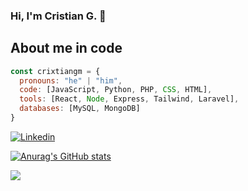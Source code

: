 ### Hi, I'm Cristian G. 👋

## About me in code

```js
const crixtiangm = {
  pronouns: "he" | "him",
  code: [JavaScript, Python, PHP, CSS, HTML],
  tools: [React, Node, Express, Tailwind, Laravel],
  databases: [MySQL, MongoDB]
}
```
[![Linkedin](https://img.shields.io/badge/-crixtiangm-blue?style=flat&logo=Linkedin&logoColor=white)](https://www.linkedin.com/in/cristiangomezdeveloper-2a7644230/)

[![Anurag's GitHub stats](https://github-readme-stats.vercel.app/api?username=crixtiangm)](https://github.com/anuraghazra/github-readme-stats)

![](https://komarev.com/ghpvc/?username=crixtiangm&style=flat)

<!--
**crixtiangm/crixtiangm** is a ✨ _special_ ✨ repository because its `README.md` (this file) appears on your GitHub profile.

Here are some ideas to get you started:

- 🔭 I’m currently working on ...
- 🌱 I’m currently learning ...
- 👯 I’m looking to collaborate on ...
- 🤔 I’m looking for help with ...
- 💬 Ask me about ...
- 📫 How to reach me: ...
- 😄 Pronouns: ...
- ⚡ Fun fact: ...
-->
